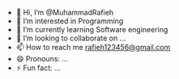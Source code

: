 - 👋 Hi, I’m @MuhammadRafieh
- 👀 I’m interested in Programming 
- 🌱 I’m currently learning Software engineering 
- 💞️ I’m looking to collaborate on ...
- 📫 How to reach me rafieh123456@gmail.com
- 😄 Pronouns: ...
- ⚡ Fun fact: ...

<!---
MuhammadRafieh/MuhammadRafieh is a ✨ special ✨ repository because its `README.md` (this file) appears on your GitHub profile.
You can click the Preview link to take a look at your changes.
--->
